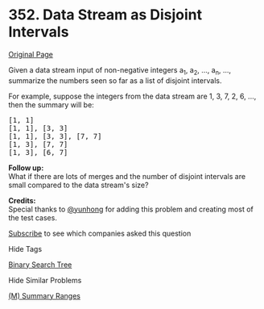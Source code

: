 # 352. Data Stream as Disjoint Intervals

[Original Page](https://leetcode.com/problems/data-stream-as-disjoint-intervals/)

Given a data stream input of non-negative integers a<sub>1</sub>, a<sub>2</sub>, ..., a<sub>n</sub>, ..., summarize the numbers seen so far as a list of disjoint intervals.

For example, suppose the integers from the data stream are 1, 3, 7, 2, 6, ..., then the summary will be:

<pre>[1, 1]
[1, 1], [3, 3]
[1, 1], [3, 3], [7, 7]
[1, 3], [7, 7]
[1, 3], [6, 7]
</pre>

**Follow up:**  
What if there are lots of merges and the number of disjoint intervals are small compared to the data stream's size?

**Credits:**  
Special thanks to [@yunhong](https://discuss.leetcode.com/user/yunhong) for adding this problem and creating most of the test cases.

<div>

[Subscribe](/subscribe/) to see which companies asked this question

</div>

<div>

<div id="tags" class="btn btn-xs btn-warning">Hide Tags</div>

<span class="hidebutton" style="display: inline;">[Binary Search Tree](/tag/binary-search-tree/)</span></div>

<div>

<div id="similar" class="btn btn-xs btn-warning">Hide Similar Problems</div>

<span class="hidebutton" style="display: inline;">[(M) Summary Ranges](/problems/summary-ranges/)</span></div>
